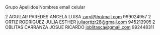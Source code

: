 Grupo  Apellidos   Nombres            email                    celular

2     AGUILAR PAREDES  ANGELA LUISA    zaryl@hotmail.com        999024957
2     ORTIZ RODRIGUEZ  JULIA ESTHER    juliaortizr28@gmail.com  945213905
2     OBLITAS CARRANZA  JOSUE RICARDO  joblitasca@gmail.com     992448311

